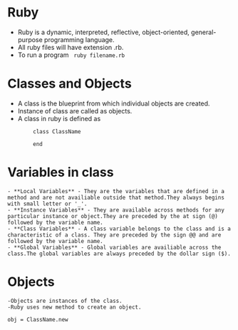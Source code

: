 # Ruby


- Ruby is a dynamic, interpreted, reflective, object-oriented, general-purpose programming language.
- All ruby files will have extension .rb.
- To run a program
	``` ruby filename.rb```

# Classes and Objects

- A class is the blueprint from which individual objects are created. 
- Instance of class are called as objects.
- A class in ruby is defined as
``` 
		class ClassName
		
		end 
```
# Variables in class
	- **Local Variables** - They are the variables that are defined in a method and are not availiable outside that method.They always begins with small letter or '_'.
	- **Instance Variables** - They are available across methods for any particular instance or object.They are preceded by the at sign (@) followed by the variable name.
	- **Class Variables** - A class variable belongs to the class and is a characteristic of a class. They are preceded by the sign @@ and are followed by the variable name.
	- **Global Variables** - Global variables are availiable across the class.The global variables are always preceded by the dollar sign ($).

# Objects
	-Objects are instances of the class.
	-Ruby uses new method to create an object.

``` obj = ClassName.new ```



